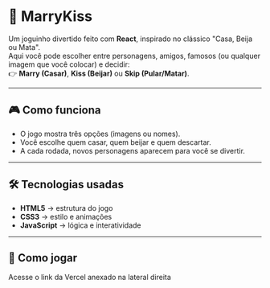 # 💌 MarryKiss  

Um joguinho divertido feito com **React**, inspirado no clássico "Casa, Beija ou Mata".  
Aqui você pode escolher entre personagens, amigos, famosos (ou qualquer imagem que você colocar) e decidir:  
👉 **Marry (Casar)**, **Kiss (Beijar)** ou **Skip (Pular/Matar)**.  

---

## 🎮 Como funciona  
- O jogo mostra três opções (imagens ou nomes).  
- Você escolhe quem casar, quem beijar e quem descartar.  
- A cada rodada, novos personagens aparecem para você se divertir.  

---

## 🛠️ Tecnologias usadas  
- **HTML5** → estrutura do jogo  
- **CSS3** → estilo e animações  
- **JavaScript** → lógica e interatividade  

---

## 🚀 Como jogar  
Acesse o link da Vercel anexado na lateral direita
